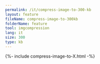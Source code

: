 ```yaml
---
permalink: /it/compress-image-to-300-kb
layout: feature
fileName: compress-image-to-300kb
folderName: feature
tool: imgcompression
lang: it
size: 300
type: kb
---
```


{%- include compress-image-to-X.html -%}
